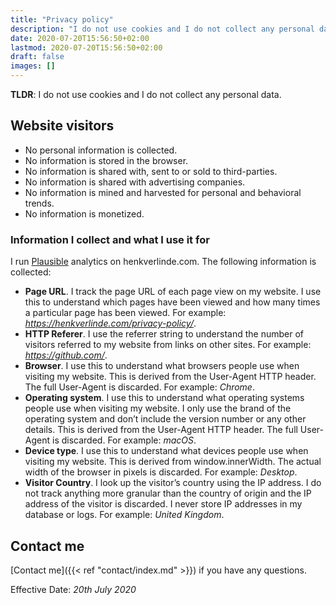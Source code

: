 ```yaml
---
title: "Privacy policy"
description: "I do not use cookies and I do not collect any personal data."
date: 2020-07-20T15:56:50+02:00
lastmod: 2020-07-20T15:56:50+02:00
draft: false
images: []
---
```


__TLDR__: I do not use cookies and I do not collect any personal data.

## Website visitors

- No personal information is collected.
- No information is stored in the browser.
- No information is shared with, sent to or sold to third-parties.
- No information is shared with advertising companies.
- No information is mined and harvested for personal and behavioral trends.
- No information is monetized.

### Information I collect and what I use it for

I run [Plausible](https://plausible.io/) analytics on henkverlinde.com. The following information is collected:

- __Page URL__. I track the page URL of each page view on my website. I use this to understand which pages have been viewed and how many times a particular page has been viewed. For example: _https://henkverlinde.com/privacy-policy/_.
- __HTTP Referer__. I use the referrer string to understand the number of visitors referred to my website from links on other sites. For example: _https://github.com/_.
- __Browser__. I use this to understand what browsers people use when visiting my website. This is derived from the User-Agent HTTP header. The full User-Agent is discarded. For example: _Chrome_.
- __Operating system__. I use this to understand what operating systems people use when visiting my website. I only use the brand of the operating system and don’t include the version number or any other details. This is derived from the User-Agent HTTP header. The full User-Agent is discarded. For example: _macOS_.
- __Device type__. I use this to understand what devices people use when visiting my website. This is derived from window.innerWidth. The actual width of the browser in pixels is discarded. For example: _Desktop_.
- __Visitor Country__. I look up the visitor’s country using the IP address. I do not track anything more granular than the country of origin and the IP address of the visitor is discarded. I never store IP addresses in my database or logs. For example: _United Kingdom_.

## Contact me

[Contact me]({{< ref "contact/index.md" >}}) if you have any questions.

Effective Date: _20th July 2020_
